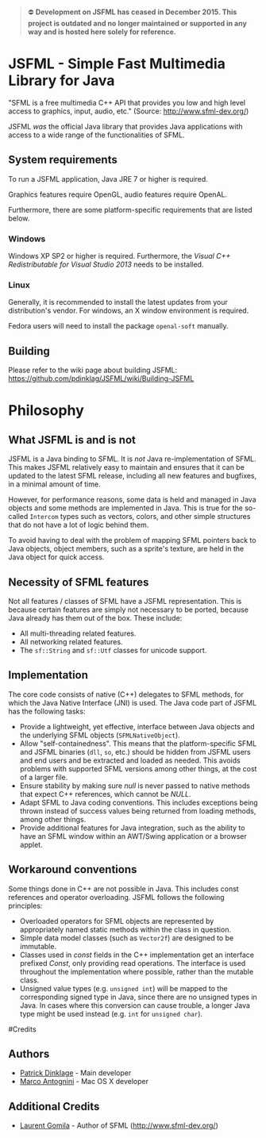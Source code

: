 
> ⛔️ __Development on JSFML has ceased in December 2015. This project is outdated and no longer maintained or supported in any way and is hosted here solely for reference.__

# JSFML - Simple Fast Multimedia Library for Java

"SFML is a free multimedia C++ API that provides you low and high level access to graphics, input, audio, etc." (Source: http://www.sfml-dev.org/)

JSFML _was_ the official Java library that provides Java applications with access to a wide range of the functionalities of SFML.

## System requirements

To run a JSFML application, Java JRE 7 or higher is required.

Graphics features require OpenGL, audio features require OpenAL.

Furthermore, there are some platform-specific requirements that are listed below.

### Windows
Windows XP SP2 or higher is required. Furthermore, the _Visual C++ Redistributable for Visual Studio 2013_ needs to be installed.

### Linux
Generally, it is recommended to install the latest updates from your distribution's vendor. For windows, an X window environment is required.

Fedora users will need to install the package `openal-soft` manually.

## Building

Please refer to the wiki page about building JSFML: https://github.com/pdinklag/JSFML/wiki/Building-JSFML

# Philosophy

## What JSFML is and is not
JSFML is a Java binding to SFML. It is _not_ Java re-implementation of SFML. This makes JSFML relatively easy to maintain and ensures that it can be updated to the latest SFML release, including all new features and bugfixes, in a minimal amount of time.

However, for performance reasons, some data is held and managed in Java objects and some methods are implemented in Java. This is true for the so-called `Intercom` types such as vectors, colors, and other simple structures that do not have a lot of logic behind them.

To avoid having to deal with the problem of mapping SFML pointers back to Java objects, object members, such as a sprite's texture, are held in the Java object for quick access.

## Necessity of SFML features
Not all features / classes of SFML have a JSFML representation. This is because certain features are simply not necessary to be ported, because Java already has them out of the box. These include:

 * All multi-threading related features.
 * All networking related features.
 * The `sf::String` and `sf::Utf` classes for unicode support.

## Implementation
The core code consists of native (C++) delegates to SFML methods, for which the Java Native Interface (JNI) is used. The Java code part of JSFML has the following tasks:

 * Provide a lightweight, yet effective, interface between Java objects and the underlying SFML objects (`SFMLNativeObject`).
 * Allow "self-containedness". This means that the platform-specific SFML and JSFML binaries (`dll`, `so`, etc.) should be hidden from JSFML users and end users and be extracted and loaded as needed. This avoids problems with supported SFML versions among other things, at the cost of a larger file.
 * Ensure stability by making sure _null_ is never passed to native methods that expect C++ references, which cannot be _NULL_.
 * Adapt SFML to Java coding conventions. This includes exceptions being thrown instead of success values being returned from loading methods, among other things.
 * Provide additional features for Java integration, such as the ability to have an SFML window within an AWT/Swing application or a browser applet.

## Workaround conventions
Some things done in C++ are not possible in Java. This includes const references and operator overloading. JSFML follows the following principles:

 * Overloaded operators for SFML objects are represented by appropriately named static methods within the class in question.
 * Simple data model classes (such as `Vector2f`) are designed to be immutable.
 * Classes used in _const_ fields in the C++ implementation get an interface prefixed _Const_, only providing read operations. The interface is used throughout the implementation where possible, rather than the mutable class.
 * Unsigned value types (e.g. `unsigned int`) will be mapped to the corresponding signed type in Java, since there are no unsigned types in Java. In cases where this conversion can cause trouble, a longer Java type might be used instead (e.g. `int` for `unsigned char`).

#Credits

## Authors
* [Patrick Dinklage](https://github.com/pdinklag) - Main developer
* [Marco Antognini](https://github.com/mantognini) - Mac OS X developer

## Additional Credits
* [Laurent Gomila](https://github.com/LaurentGomila) - Author of SFML (http://www.sfml-dev.org/)
